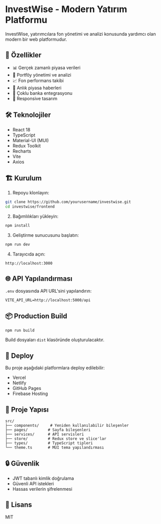 # InvestWise - Modern Yatırım Platformu

InvestWise, yatırımcılara fon yönetimi ve analizi konusunda yardımcı olan modern bir web platformudur.

## 🚀 Özellikler

- 📊 Gerçek zamanlı piyasa verileri
- 💼 Portföy yönetimi ve analizi
- 📈 Fon performans takibi
- 🔔 Anlık piyasa haberleri
- 🏦 Çoklu banka entegrasyonu
- 📱 Responsive tasarım

## 🛠️ Teknolojiler

- React 18
- TypeScript
- Material-UI (MUI)
- Redux Toolkit
- Recharts
- Vite
- Axios

## 🏗️ Kurulum

1. Repoyu klonlayın:
```bash
git clone https://github.com/yourusername/investwise.git
cd investwise/frontend
```

2. Bağımlılıkları yükleyin:
```bash
npm install
```

3. Geliştirme sunucusunu başlatın:
```bash
npm run dev
```

4. Tarayıcıda açın:
```
http://localhost:3000
```

## 🌐 API Yapılandırması

`.env` dosyasında API URL'sini yapılandırın:
```env
VITE_API_URL=http://localhost:5000/api
```

## 📦 Production Build

```bash
npm run build
```

Build dosyaları `dist` klasöründe oluşturulacaktır.

## 🚀 Deploy

Bu proje aşağıdaki platformlara deploy edilebilir:

- Vercel
- Netlify
- GitHub Pages
- Firebase Hosting

## 📁 Proje Yapısı

```
src/
├── components/     # Yeniden kullanılabilir bileşenler
├── pages/         # Sayfa bileşenleri
├── services/      # API servisleri
├── store/         # Redux store ve slice'lar
├── types/         # TypeScript tipleri
└── theme.ts       # MUI tema yapılandırması
```

## 🔒 Güvenlik

- JWT tabanlı kimlik doğrulama
- Güvenli API istekleri
- Hassas verilerin şifrelenmesi

## 📄 Lisans

MIT

